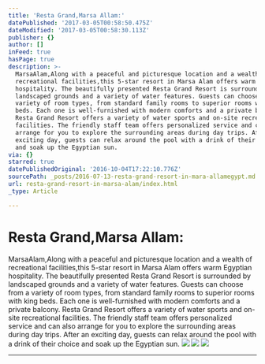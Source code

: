```yaml
---
title: 'Resta Grand,Marsa Allam:'
datePublished: '2017-03-05T00:58:50.475Z'
dateModified: '2017-03-05T00:58:30.113Z'
publisher: {}
author: []
inFeed: true
hasPage: true
description: >-
  MarsaAlam,Along with a peaceful and picturesque location and a wealth of
  recreational facilities,this 5-star resort in Marsa Alam offers warm Egyptian
  hospitality. The beautifully presented Resta Grand Resort is surrounded by
  landscaped grounds and a variety of water features. Guests can choose from a
  variety of room types, from standard family rooms to superior rooms with king
  beds. Each one is well-furnished with modern comforts and a private balcony.
  Resta Grand Resort offers a variety of water sports and on-site recreational
  facilities. The friendly staff team offers personalized service and can also
  arrange for you to explore the surrounding areas during day trips. After an
  exciting day, guests can relax around the pool with a drink of their choice
  and soak up the Egyptian sun.
via: {}
starred: true
datePublishedOriginal: '2016-10-04T17:22:10.776Z'
sourcePath: _posts/2016-07-13-resta-grand-resort-in-mara-allamegypt.md
url: resta-grand-resort-in-marsa-alam/index.html
_type: Article

---
```

# Resta Grand,Marsa Allam:

MarsaAlam,Along with a peaceful and picturesque location and a wealth of recreational facilities,this 5-star resort in Marsa Alam offers warm Egyptian hospitality. The beautifully presented Resta Grand Resort is surrounded by landscaped grounds and a variety of water features. Guests can choose from a variety of room types, from standard family rooms to superior rooms with king beds. Each one is well-furnished with modern comforts and a private balcony. Resta Grand Resort offers a variety of water sports and on-site recreational facilities. The friendly staff team offers personalized service and can also arrange for you to explore the surrounding areas during day trips. After an exciting day, guests can relax around the pool with a drink of their choice and soak up the Egyptian sun.
![](https://the-grid-user-content.s3-us-west-2.amazonaws.com/f724262a-8c38-4503-90fe-67755347bec7.jpg)
![](https://the-grid-user-content.s3-us-west-2.amazonaws.com/413ce0d6-76ae-45a0-bb78-4a8021c7ac6e.jpg)
![](https://the-grid-user-content.s3-us-west-2.amazonaws.com/8c9f7468-c2ef-4b81-b9e4-eabd2f7e57fb.jpg)

---